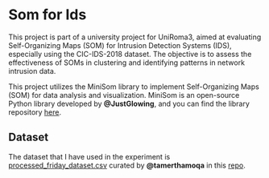 # Som for Ids
This project is part of a university project for UniRoma3, aimed at evaluating Self-Organizing Maps (SOM) for Intrusion Detection Systems (IDS), especially using the CIC-IDS-2018 dataset. The objective is to assess the effectiveness of SOMs in clustering and identifying patterns in network intrusion data.

This project utilizes the MiniSom library to implement Self-Organizing Maps (SOM) for data analysis and visualization. MiniSom is an open-source Python library developed by __@JustGlowing__, and you can find the library repository [here](https://github.com/JustGlowing/minisom).

## Dataset

The dataset that I have used in the experiment is [processed_friday_dataset.csv](https://drive.google.com/file/d/1PaRrET5dDzJPFwGa7bUMmIwjQmE9otTb/view?usp=sharing) curated by __@tamerthamoqa__ in this [repo](https://github.com/tamerthamoqa/cic-ids-2018-intrusion-detection-classification).

